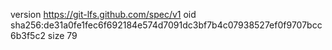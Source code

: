 version https://git-lfs.github.com/spec/v1
oid sha256:de31a0fe1fec6f692184e574d7091dc3bf7b4c07938527ef0f9707bcc6b3f5c2
size 79
